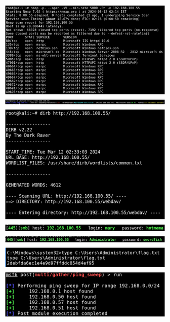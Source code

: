 ![](../../Images/Pasted%20image%2020240311174620.png)

![](../../Images/Pasted%20image%2020240311175620.png)

![](../../Images/Pasted%20image%2020240311180322.png)


![](../../../Pasted%20image%2020240312035946.png)

![](../../../Pasted%20image%2020240312042408.png)

![](../../../Pasted%20image%2020240312042700.png)


![](../../../Pasted%20image%2020240312043248.png)

